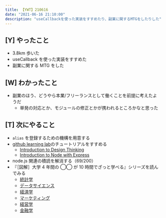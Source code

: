 ```yaml
---
title: 【YWT】210616
date: "2021-06-16 21:10:00"
description: "useCallbackを使った実装をすすめたり、副業に関するMTGをしたりした"
---
```


## [Y] やったこと

- 3.8km 歩いた
- useCallback を使った実装をすすめた
- 副業に関する MTG をした

## [W] わかったこと

- 副業のほう、どうやら本業/フリーランスとして働くことを前提に考えたようだ
  - 単発の対応とか、モジュールの修正とかが携われるところかなと思った

## [T] 次にやること

- `alias` を登録するための機構を用意する
- [github learning lab](https://lab.github.com/githubtraining)のチュートリアルをすすめる
  - [Introduction to Design Thinking](https://lab.github.com/githubtraining/introduction-to-design-thinking)
  - [Introduction to Node with Express](https://lab.github.com/everydeveloper/introduction-to-node-with-express)
- node.js 関連の積読を解消する（69/200）
- 『［図解］大学 4 年間の ◯◯ が 10 時間でざっと学べる』シリーズを読んでみる
  - [統計学](https://www.amazon.co.jp/dp/B07PXB4NN9)
  - [データサイエンス](https://www.amazon.co.jp/dp/B07XNW3TQM)
  - [経済学](https://www.amazon.co.jp/dp/B01KNLFHH6)
  - [マーケティング](https://www.amazon.co.jp/dp/B07BNC2SV3)
  - [経営学](https://www.amazon.co.jp/dp/B071SKDF3L)
  - [金融学](https://www.amazon.co.jp/dp/B07BB6Z7FW)

<!-- https://twitter.com/camomile_cafe/status/1405138993344258049?s=20 -->
